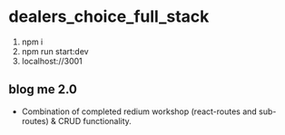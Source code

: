 # dealers_choice_full_stack
1. npm i
2. npm run start:dev
3. localhost://3001


## blog me 2.0
- Combination of completed redium workshop (react-routes and sub-routes) & CRUD functionality.
